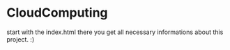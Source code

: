 # CloudComputing
start with the index.html there you get all necessary informations about this project. :)
